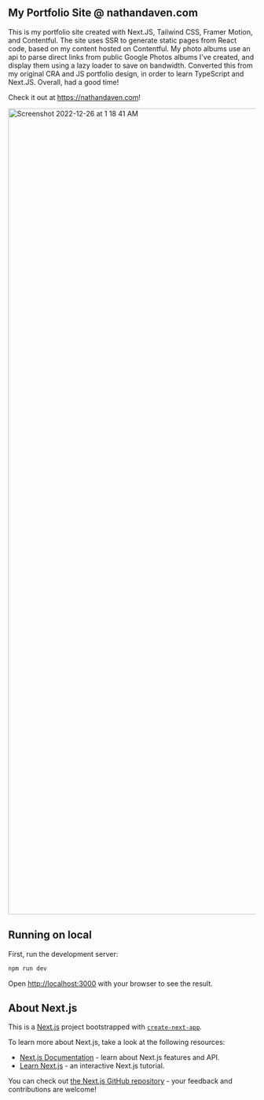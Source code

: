 
## My Portfolio Site @ nathandaven.com

This is my portfolio site created with Next.JS, Tailwind CSS, Framer Motion, and Contentful. The site uses SSR to generate static pages from React code, based on my content hosted on Contentful. My photo albums use an api to parse direct links from public Google Photos albums I've created, and display them using a lazy loader to save on bandwidth. Converted this from my original CRA and JS portfolio design, in order to learn TypeScript and Next.JS. Overall, had a good time!

Check it out at https://nathandaven.com!

<img width="1639" alt="Screenshot 2022-12-26 at 1 18 41 AM" src="https://user-images.githubusercontent.com/25095231/209511003-39f6f8d2-33af-4c7b-a416-d9521559e8dc.png">


## Running on local

First, run the development server:

```bash
npm run dev
```

Open [http://localhost:3000](http://localhost:3000) with your browser to see the result.


## About Next.js

This is a [Next.js](https://nextjs.org/) project bootstrapped with [`create-next-app`](https://github.com/vercel/next.js/tree/canary/packages/create-next-app).

To learn more about Next.js, take a look at the following resources:

- [Next.js Documentation](https://nextjs.org/docs) - learn about Next.js features and API.
- [Learn Next.js](https://nextjs.org/learn) - an interactive Next.js tutorial.

You can check out [the Next.js GitHub repository](https://github.com/vercel/next.js/) - your feedback and contributions are welcome!
